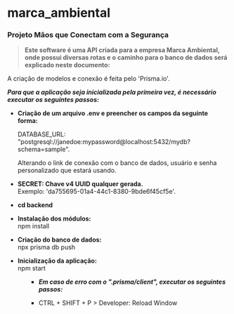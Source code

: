 # marca_ambiental
<h3>Projeto Mãos que Conectam com a Segurança</h3>



<strong><blockquote>Este software é uma API criada para a empresa Marca Ambiental, onde possui diversas rotas e o caminho para o banco de dados será explicado neste documento: </blockquote></strong>



A criação de modelos e conexão é feita pelo 'Prisma.io'.



<strong>_Para que a aplicação seja inicializada pela primeira vez, é necessário executar os seguintes passos: </strong>_
<ul>
<strong><li>Criação de um arquivo .env e preencher os campos da seguinte forma: </strong>

DATABASE_URL: "postgresql://janedoe:mypassword@localhost:5432/mydb?schema=sample". </li> Alterando o link de conexão com o banco de dados, usuário e senha personalizado que estará usando.

<strong><li>SECRET: Chave v4 UUID qualquer gerada. </li></strong>
Exemplo: 'da755695-01a4-44c1-8380-9bde6f45cf5e'.

<strong><li>cd backend </strong>

<strong><li>Instalação dos módulos: </li></strong>
npm install 


<strong><li>Criação do banco de dados: </li></strong>
npx prisma db push 


<strong><li>Inicialização da aplicação: </li></strong>
npm start 
<ul>


- ***Em caso de erro com o ".prisma/client", executar os seguintes passos:***
  
 - CTRL + SHIFT + P > Developer: Reload Window
 

